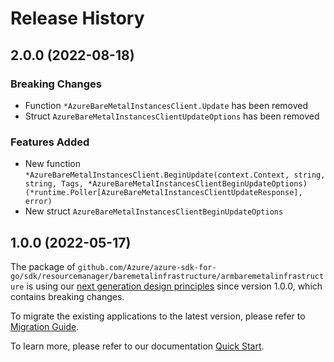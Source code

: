 # Release History

## 2.0.0 (2022-08-18)
### Breaking Changes

- Function `*AzureBareMetalInstancesClient.Update` has been removed
- Struct `AzureBareMetalInstancesClientUpdateOptions` has been removed

### Features Added

- New function `*AzureBareMetalInstancesClient.BeginUpdate(context.Context, string, string, Tags, *AzureBareMetalInstancesClientBeginUpdateOptions) (*runtime.Poller[AzureBareMetalInstancesClientUpdateResponse], error)`
- New struct `AzureBareMetalInstancesClientBeginUpdateOptions`


## 1.0.0 (2022-05-17)

The package of `github.com/Azure/azure-sdk-for-go/sdk/resourcemanager/baremetalinfrastructure/armbaremetalinfrastructure` is using our [next generation design principles](https://azure.github.io/azure-sdk/general_introduction.html) since version 1.0.0, which contains breaking changes.

To migrate the existing applications to the latest version, please refer to [Migration Guide](https://aka.ms/azsdk/go/mgmt/migration).

To learn more, please refer to our documentation [Quick Start](https://aka.ms/azsdk/go/mgmt).